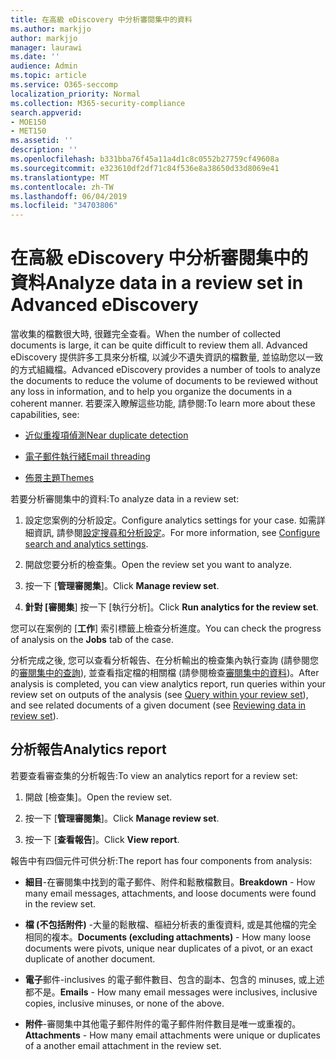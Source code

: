 ```yaml
---
title: 在高級 eDiscovery 中分析審閱集中的資料
ms.author: markjjo
author: markjjo
manager: laurawi
ms.date: ''
audience: Admin
ms.topic: article
ms.service: O365-seccomp
localization_priority: Normal
ms.collection: M365-security-compliance
search.appverid:
- MOE150
- MET150
ms.assetid: ''
description: ''
ms.openlocfilehash: b331bba76f45a11a4d1c8c0552b27759cf49608a
ms.sourcegitcommit: e323610df2df71c84f536e8a38650d33d8069e41
ms.translationtype: MT
ms.contentlocale: zh-TW
ms.lasthandoff: 06/04/2019
ms.locfileid: "34703806"
---
```

# <a name="analyze-data-in-a-review-set-in-advanced-ediscovery"></a><span data-ttu-id="2f110-102">在高級 eDiscovery 中分析審閱集中的資料</span><span class="sxs-lookup"><span data-stu-id="2f110-102">Analyze data in a review set in Advanced eDiscovery</span></span>

<span data-ttu-id="2f110-103">當收集的檔數很大時, 很難完全查看。</span><span class="sxs-lookup"><span data-stu-id="2f110-103">When the number of collected documents is large, it can be quite difficult to review them all.</span></span> <span data-ttu-id="2f110-104">Advanced eDiscovery 提供許多工具來分析檔, 以減少不遺失資訊的檔數量, 並協助您以一致的方式組織檔。</span><span class="sxs-lookup"><span data-stu-id="2f110-104">Advanced eDiscovery provides a number of tools to analyze the documents to reduce the volume of documents to be reviewed without any loss in information, and to help you organize the documents in a coherent manner.</span></span> <span data-ttu-id="2f110-105">若要深入瞭解這些功能, 請參閱:</span><span class="sxs-lookup"><span data-stu-id="2f110-105">To learn more about these capabilities, see:</span></span>

- [<span data-ttu-id="2f110-106">近似重複項偵測</span><span class="sxs-lookup"><span data-stu-id="2f110-106">Near duplicate detection</span></span>](near-duplicates.md)

- [<span data-ttu-id="2f110-107">電子郵件執行緒</span><span class="sxs-lookup"><span data-stu-id="2f110-107">Email threading</span></span>](email-threading.md)

- [<span data-ttu-id="2f110-108">佈景主題</span><span class="sxs-lookup"><span data-stu-id="2f110-108">Themes</span></span>](themes.md)

<span data-ttu-id="2f110-109">若要分析審閱集中的資料:</span><span class="sxs-lookup"><span data-stu-id="2f110-109">To analyze data in a review set:</span></span>

1. <span data-ttu-id="2f110-110">設定您案例的分析設定。</span><span class="sxs-lookup"><span data-stu-id="2f110-110">Configure analytics settings for your case.</span></span> <span data-ttu-id="2f110-111">如需詳細資訊, 請參閱[設定搜尋和分析設定](configure-search-analytics-settings.md)。</span><span class="sxs-lookup"><span data-stu-id="2f110-111">For more information, see [Configure search and analytics settings](configure-search-analytics-settings.md).</span></span>

2. <span data-ttu-id="2f110-112">開啟您要分析的檢查集。</span><span class="sxs-lookup"><span data-stu-id="2f110-112">Open the review set you want to analyze.</span></span>

3. <span data-ttu-id="2f110-113">按一下 [**管理審閱集**]。</span><span class="sxs-lookup"><span data-stu-id="2f110-113">Click **Manage review set**.</span></span>

4. <span data-ttu-id="2f110-114">**針對 [審閱集**] 按一下 [執行分析]。</span><span class="sxs-lookup"><span data-stu-id="2f110-114">Click **Run analytics for the review set**.</span></span>

<span data-ttu-id="2f110-115">您可以在案例的 [**工作**] 索引標籤上檢查分析進度。</span><span class="sxs-lookup"><span data-stu-id="2f110-115">You can check the progress of analysis on the **Jobs** tab of the case.</span></span>

 <span data-ttu-id="2f110-116">分析完成之後, 您可以查看分析報告、在分析輸出的檢查集內執行查詢 (請參閱您的[審閱集中的查詢](review-set-search.md)), 並查看指定檔的相關檔 (請參閱檢查[審閱集中的資料](reviewing-data-in-review-set.md))。</span><span class="sxs-lookup"><span data-stu-id="2f110-116">After analysis is completed, you can view analytics report, run queries within your review set on outputs of the analysis (see [Query within your review set](review-set-search.md)), and see related documents of a given document (see [Reviewing data in review set](reviewing-data-in-review-set.md)).</span></span>

## <a name="analytics-report"></a><span data-ttu-id="2f110-117">分析報告</span><span class="sxs-lookup"><span data-stu-id="2f110-117">Analytics report</span></span>

<span data-ttu-id="2f110-118">若要查看審查集的分析報告:</span><span class="sxs-lookup"><span data-stu-id="2f110-118">To view an analytics report for a review set:</span></span>

1. <span data-ttu-id="2f110-119">開啟 [檢查集]。</span><span class="sxs-lookup"><span data-stu-id="2f110-119">Open the review set.</span></span>

2. <span data-ttu-id="2f110-120">按一下 [**管理審閱集**]。</span><span class="sxs-lookup"><span data-stu-id="2f110-120">Click **Manage review set**.</span></span>

3. <span data-ttu-id="2f110-121">按一下 [**查看報告**]。</span><span class="sxs-lookup"><span data-stu-id="2f110-121">Click **View report**.</span></span>

<span data-ttu-id="2f110-122">報告中有四個元件可供分析:</span><span class="sxs-lookup"><span data-stu-id="2f110-122">The report has four components from analysis:</span></span>

- <span data-ttu-id="2f110-123">**細目**-在審閱集中找到的電子郵件、附件和鬆散檔數目。</span><span class="sxs-lookup"><span data-stu-id="2f110-123">**Breakdown** - How many email messages, attachments, and loose documents were found in the review set.</span></span>

- <span data-ttu-id="2f110-124">**檔 (不包括附件)** -大量的鬆散檔、樞紐分析表的重復資料, 或是其他檔的完全相同的複本。</span><span class="sxs-lookup"><span data-stu-id="2f110-124">**Documents (excluding attachments)** - How many loose documents were pivots, unique near duplicates of a pivot, or an exact duplicate of another document.</span></span>

- <span data-ttu-id="2f110-125">**電子**郵件-inclusives 的電子郵件數目、包含的副本、包含的 minuses, 或上述都不是。</span><span class="sxs-lookup"><span data-stu-id="2f110-125">**Emails** - How many email messages were inclusives, inclusive copies, inclusive minuses, or none of the above.</span></span>

- <span data-ttu-id="2f110-126">**附件**-審閱集中其他電子郵件附件的電子郵件附件數目是唯一或重複的。</span><span class="sxs-lookup"><span data-stu-id="2f110-126">**Attachments** - How many email attachments were unique or duplicates of a another email attachment in the review set.</span></span>